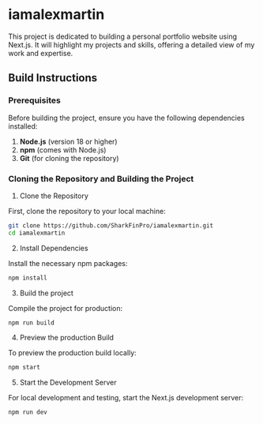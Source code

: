 # iamalexmartin

This project is dedicated to building a personal portfolio website using Next.js.
It will highlight my projects and skills, offering a detailed view of my work and expertise.

## Build Instructions

### Prerequisites

Before building the project, ensure you have the following dependencies installed:

1. **Node.js** (version 18 or higher)
2. **npm** (comes with Node.js)
3. **Git** (for cloning the repository)

### Cloning the Repository and Building the Project

1. Clone the Repository

First, clone the repository to your local machine:

```bash
git clone https://github.com/SharkFinPro/iamalexmartin.git
cd iamalexmartin
```

2. Install Dependencies

Install the necessary npm packages:

```bash
npm install
```

3. Build the project

Compile the project for production:

```bash
npm run build
```

4. Preview the production Build

To preview the production build locally:

```bash
npm start
```

5. Start the Development Server

For local development and testing, start the Next.js development server:

```bash
npm run dev
```
